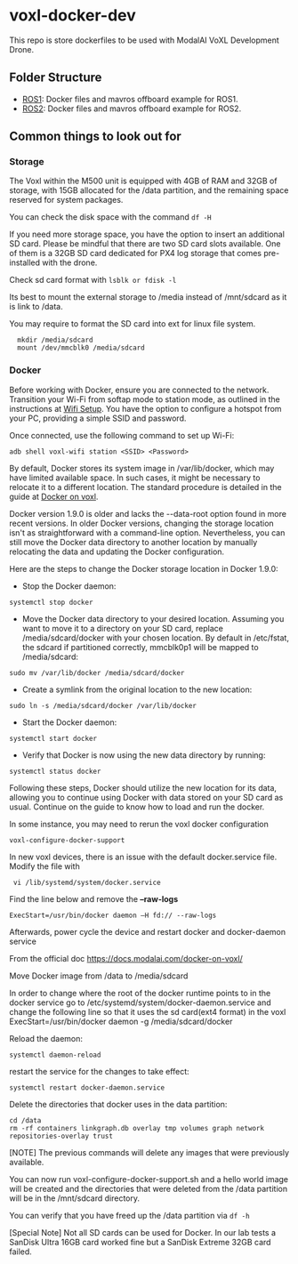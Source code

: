 # voxl-docker-dev

This repo is store dockerfiles to be used with ModalAI VoXL Development Drone.

## Folder Structure

- [ROS1](./ros1_noetic): Docker files and mavros offboard example for ROS1.
- [ROS2](./ros2_humble): Docker files and mavros offboard example for ROS2.

## Common things to look out for

### Storage
The Voxl within the M500 unit is equipped with 4GB of RAM and 32GB of storage, with 15GB allocated for the /data partition, and the remaining space reserved for system packages. 

You can check the disk space with the command ` df -H ` 

If you need more storage space, you have the option to insert an additional SD card. Please be mindful that there are two SD card slots available. One of them is a 32GB SD card dedicated for PX4 log storage that comes pre-installed with the drone. 

Check sd card format with `lsblk or fdisk -l`

Its best to mount the external storage to /media instead of /mnt/sdcard as it is link to /data. 

You may require to format the SD card into ext for linux file system.   
``` 
  mkdir /media/sdcard 
  mount /dev/mmcblk0 /media/sdcard
``` 

### Docker
Before working with Docker, ensure you are connected to the network. Transition your Wi-Fi from softap mode to station mode, as outlined in the instructions at [Wifi Setup](https://docs.modalai.com/voxl-wifi-setup/). You have the option to configure a hotspot from your PC, providing a simple SSID and password. 

Once connected, use the following command to set up Wi-Fi: 
```
adb shell voxl-wifi station <SSID> <Password> 
```
By default, Docker stores its system image in /var/lib/docker, which may have limited available space. In such cases, it might be necessary to relocate it to a different location. The standard procedure is detailed in the guide at [Docker on voxl](https://docs.modalai.com/docker-on-voxl/). 

Docker version 1.9.0 is older and lacks the --data-root option found in more recent versions. In older Docker versions, changing the storage location isn't as straightforward with a command-line option. Nevertheless, you can still move the Docker data directory to another location by manually relocating the data and updating the Docker configuration. 
  
Here are the steps to change the Docker storage location in Docker 1.9.0: 

- Stop the Docker daemon: 
```
systemctl stop docker 
```
- Move the Docker data directory to your desired location. Assuming you want to move it to a directory on your SD card, replace /media/sdcard/docker with your chosen location. By default in /etc/fstat, the sdcard if partitioned correctly, mmcblk0p1 will be mapped to /media/sdcard: 
```
sudo mv /var/lib/docker /media/sdcard/docker 
```
- Create a symlink from the original location to the new location: 
```
sudo ln -s /media/sdcard/docker /var/lib/docker 
```
- Start the Docker daemon: 
```
systemctl start docker 
```
- Verify that Docker is now using the new data directory by running: 
```
systemctl status docker 
```
 
Following these steps, Docker should utilize the new location for its data, allowing you to continue using Docker with data stored on your SD card as usual. Continue on the guide to know how to load and run the docker. 

In some instance, you may need to rerun the voxl docker configuration 
```
voxl-configure-docker-support 
```
 
In new voxl devices, there is an issue with the default docker.service file. 
Modify the file with 
``` 
 vi /lib/systemd/system/docker.service 
```

Find the line below and remove the **–raw-logs**
```
ExecStart=/usr/bin/docker daemon –H fd:// --raw-logs 
```
Afterwards, power cycle the device and restart docker and docker-daemon service 
 
From the official doc https://docs.modalai.com/docker-on-voxl/ 
 
Move Docker image from /data to /media/sdcard 

In order to change where the root of the docker runtime points to in the docker service go to /etc/systemd/system/docker-daemon.service and change the following line so that it uses the sd card(ext4 format) in the voxl ExecStart=/usr/bin/docker daemon -g /media/sdcard/docker 

Reload the daemon: 
```
systemctl daemon-reload 
```
restart the service for the changes to take effect: 
```
systemctl restart docker-daemon.service 
```
Delete the directories that docker uses in the data partition:
```
cd /data
rm -rf containers linkgraph.db overlay tmp volumes graph network repositories-overlay trust 
```
[NOTE] The previous commands will delete any images that were previously available. 

You can now run voxl-configure-docker-support.sh and a hello world image will be created and the directories that were deleted from the /data partition will be in the /mnt/sdcard directory. 

You can verify that you have freed up the /data partition via `df -h` 

[Special Note] Not all SD cards can be used for Docker. In our lab tests a SanDisk Ultra 16GB card worked fine but a SanDisk Extreme 32GB card failed. 
